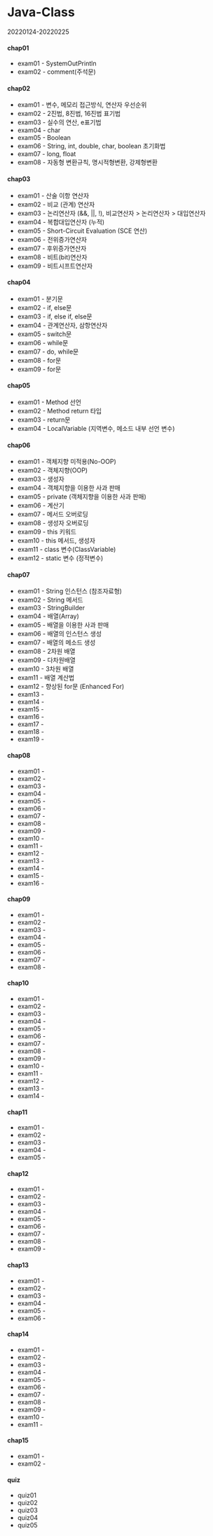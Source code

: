 # Java-Class
20220124-20220225

#### chap01
- exam01 - SystemOutPrintln
- exam02 - comment(주석문)

#### chap02
- exam01 - 변수, 메모리 접근방식, 연산자 우선순위
- exam02 - 2진법, 8진법, 16진법 표기법
- exam03 - 실수의 연산, e표기법
- exam04 - char
- exam05 - Boolean
- exam06 - String, int, double, char, boolean 초기화법
- exam07 - long, float
- exam08 - 자동형 변환규칙, 명시적형변환, 강제형변환


#### chap03
- exam01 - 산술 이항 연산자
- exam02 - 비교 (관계) 연산자
- exam03 - 논리연산자 (&&, ||, !), 비교연산자 > 논리연산자 > 대입연산자
- exam04 - 복합대입연산자 (누적)
- exam05 - Short-Circuit Evaluation (SCE 연산)
- exam06 - 전위증가연산자
- exam07 - 후위증가연산자
- exam08 - 비트(bit)연산자
- exam09 - 비트시프트연산자

#### chap04
- exam01 - 분기문
- exam02 - if, else문
- exam03 - if, else if, else문
- exam04 - 관계연산자, 삼항연산자 
- exam05 - switch문
- exam06 - while문
- exam07 - do, while문
- exam08 - for문
- exam09 - for문

#### chap05
- exam01 - Method 선언
- exam02 - Method return 타입
- exam03 - return문
- exam04 - LocalVariable (지역변수, 메소드 내부 선언 변수)

#### chap06
- exam01 - 객체지향 미적용(No-OOP)
- exam02 - 객체지향(OOP) 
- exam03 - 생성자
- exam04 - 객체지향을 이용한 사과 판매
- exam05 - private (객체지향을 이용한 사과 판매)
- exam06 - 계산기
- exam07 - 메서드 오버로딩
- exam08 - 생성자 오버로딩
- exam09 - this 키워드
- exam10 - this 메서드, 생성자
- exam11 - class 변수(ClassVariable)
- exam12 - static 변수 (정적변수)

#### chap07
- exam01 - String 인스턴스 (참조자료형)
- exam02 - String 메서드
- exam03 - StringBuilder
- exam04 - 배열(Array)
- exam05 - 배열을 이용한 사과 판매
- exam06 - 배열의 인스턴스 생성
- exam07 - 배열의 메소드 생성
- exam08 - 2차원 배열
- exam09 - 다차원배열
- exam10 - 3차원 배열
- exam11 - 배열 계산법
- exam12 - 향상된 for문 (Enhanced For)
- exam13 - 
- exam14 - 
- exam15 - 
- exam16 - 
- exam17 - 
- exam18 - 
- exam19 - 

#### chap08
- exam01 - 
- exam02 - 
- exam03 - 
- exam04 - 
- exam05 - 
- exam06 - 
- exam07 - 
- exam08 - 
- exam09 - 
- exam10 - 
- exam11 - 
- exam12 - 
- exam13 - 
- exam14 - 
- exam15 - 
- exam16 - 

#### chap09
- exam01 - 
- exam02 - 
- exam03 - 
- exam04 - 
- exam05 - 
- exam06 - 
- exam07 - 
- exam08 - 

#### chap10
- exam01 - 
- exam02 - 
- exam03 - 
- exam04 - 
- exam05 - 
- exam06 - 
- exam07 - 
- exam08 - 
- exam09 - 
- exam10 - 
- exam11 - 
- exam12 - 
- exam13 - 
- exam14 - 

#### chap11
- exam01 - 
- exam02 - 
- exam03 - 
- exam04 - 
- exam05 - 

#### chap12
- exam01 - 
- exam02 - 
- exam03 - 
- exam04 - 
- exam05 - 
- exam06 - 
- exam07 - 
- exam08 - 
- exam09 - 

#### chap13
- exam01 - 
- exam02 - 
- exam03 - 
- exam04 - 
- exam05 - 
- exam06 - 

#### chap14
- exam01 - 
- exam02 - 
- exam03 - 
- exam04 - 
- exam05 - 
- exam06 - 
- exam07 - 
- exam08 - 
- exam09 - 
- exam10 - 
- exam11 - 

#### chap15
- exam01 - 
- exam02 - 

#### quiz
- quiz01
- quiz02
- quiz03
- quiz04
- quiz05